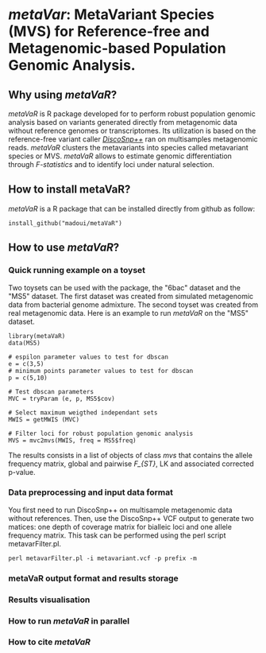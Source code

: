 # <i>metaVar</i>: MetaVariant Species (MVS) for Reference-free and Metagenomic-based Population Genomic Analysis.
## Why using <i>metaVaR</i>?
<i>metaVaR</i> is R package developed for to perform robust population genomic analysis based on variants generated directly from metagenomic data without reference genomes or transcriptomes. Its utilization is based on the reference-free variant caller <a href="https://github.com/GATB/DiscoSnp"><i>DiscoSnp++</i></a> ran on multisamples metagenomic reads. <i>metaVaR</i> clusters the metavariants into species called metavariant species or MVS. <i>metaVaR</i> allows to estimate genomic differentiation through <i>F-statistics</i> and to identify loci under natural selection. 
## How to install metaVaR?
<i>metaVaR</i> is a R package that can be installed directly from github as follow:
```
install_github("madoui/metaVaR")
```
## How to use <i>metaVaR</i>?
### Quick running example on a toyset
Two toysets can be used with the package, the "6bac" dataset and the "MS5" dataset. The first dataset was created from simulated metagenomic data from bacterial genome admixture. The second toyset was created from real metagenomic data. Here is an example to run <i>metaVaR</i> on the "MS5" dataset.
```
library(metaVaR)
data(MS5)

# espilon parameter values to test for dbscan
e = c(3,5)
# minimum points parameter values to test for dbscan
p = c(5,10)

# Test dbscan parameters
MVC = tryParam (e, p, MS5$cov)

# Select maximum weigthed independant sets
MWIS = getMWIS (MVC)

# Filter loci for robust population genomic analysis
MVS = mvc2mvs(MWIS, freq = MS5$freq)
```
The results consists in a list of objects of class <i>mvs</i> that contains the allele frequency matrix, global and pairwise <i>F_{ST}</i>, LK and associated corrected p-value.
### Data preprocessing and input data format
You first need to run DiscoSnp++ on multisample metagenomic data without references. Then, use the DiscoSnp++ VCF output to generate two matices: one depth of coverage matrix for bialleic loci and one allele frequency matrix. This task can be performed using the perl script metavarFilter.pl.
```
perl metavarFilter.pl -i metavariant.vcf -p prefix -m
```

### metaVaR output format and results storage

### Results visualisation

### How to run <i>metaVaR</i> in parallel

### How to cite <i>metaVaR</i>
